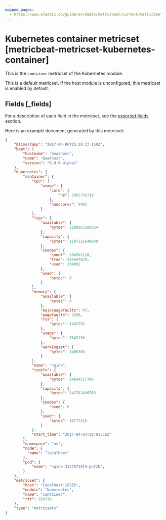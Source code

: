 ```yaml
---
mapped_pages:
  - https://www.elastic.co/guide/en/beats/metricbeat/current/metricbeat-metricset-kubernetes-container.html
---
```


# Kubernetes container metricset [metricbeat-metricset-kubernetes-container]

This is the `container` metricset of the Kubernetes module.

This is a default metricset. If the host module is unconfigured, this metricset is enabled by default.

## Fields [_fields]

For a description of each field in the metricset, see the [exported fields](/reference/metricbeat/exported-fields-kubernetes.md) section.

Here is an example document generated by this metricset:

```json
{
    "@timestamp": "2017-04-06T15:29:27.150Z",
    "beat": {
        "hostname": "beathost",
        "name": "beathost",
        "version": "6.0.0-alpha1"
    },
    "kubernetes": {
        "container": {
            "cpu": {
                "usage": {
                    "core": {
                        "ns": 3305756719
                    },
                    "nanocores": 5992
                }
            },
            "logs": {
                "available": {
                    "bytes": 1188063105024
                },
                "capacity": {
                    "bytes": 1197211648000
                },
                "inodes": {
                    "count": 584581120,
                    "free": 584447029,
                    "used": 134091
                },
                "used": {
                    "bytes": 0
                }
            },
            "memory": {
                "available": {
                    "bytes": 0
                },
                "majorpagefaults": 47,
                "pagefaults": 2298,
                "rss": {
                    "bytes": 1441792
                },
                "usage": {
                    "bytes": 7643136
                },
                "workingset": {
                    "bytes": 1466368
                }
            },
            "name": "nginx",
            "rootfs": {
                "available": {
                    "bytes": 64694517760
                },
                "capacity": {
                    "bytes": 142782496768
                },
                "inodes": {
                    "used": 0
                },
                "used": {
                    "bytes": 16777216
                }
            },
            "start_time": "2017-04-03T10:01:56Z"
        },
        "namespace": "ns",
        "node": {
          "name": "localhost"
        },
        "pod": {
            "name": "nginx-3137573019-pcfzh",
        }
    },
    "metricset": {
        "host": "localhost:10255",
        "module": "kubernetes",
        "name": "container",
        "rtt": 650739
    },
    "type": "metricsets"
}
```
